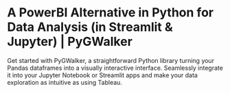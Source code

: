 # A PowerBI Alternative in Python for Data Analysis (in Streamlit & Jupyter) | PyGWalker 
Get started with PyGWalker, a straightforward Python library turning your Pandas dataframes into a visually interactive interface. Seamlessly integrate it into your Jupyter Notebook or Streamlit apps and make your data exploration as intuitive as using Tableau.



